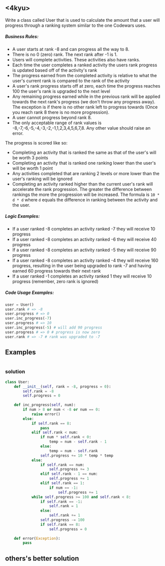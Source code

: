 ## <4kyu>

Write a class called User that is used to calculate the amount that a user will progress through a ranking system similar to the one Codewars uses.

##### Business Rules:

- A user starts at rank -8 and can progress all the way to 8.
- There is no 0 (zero) rank. The next rank after -1 is 1.
- Users will complete activities. These activities also have ranks.
- Each time the user completes a ranked activity the users rank progress is updated based off of the activity's rank
- The progress earned from the completed activity is relative to what the user's current rank is compared to the rank of the activity
- A user's rank progress starts off at zero, each time the progress reaches 100 the user's rank is upgraded to the next level
- Any remaining progress earned while in the previous rank will be applied towards the next rank's progress (we don't throw any progress away). The exception is if there is no other rank left to progress towards (Once you reach rank 8 there is no more progression).
- A user cannot progress beyond rank 8.
- The only acceptable range of rank values is -8,-7,-6,-5,-4,-3,-2,-1,1,2,3,4,5,6,7,8. Any other value should raise an error.

The progress is scored like so:

- Completing an activity that is ranked the same as that of the user's will be worth 3 points
- Completing an activity that is ranked one ranking lower than the user's will be worth 1 point
- Any activities completed that are ranking 2 levels or more lower than the user's ranking will be ignored
- Completing an activity ranked higher than the current user's rank will accelerate the rank progression. The greater the difference between rankings the more the progression will be increased. The formula is `10 * d * d` where `d` equals the difference in ranking between the activity and the user.

##### Logic Examples:

- If a user ranked -8 completes an activity ranked -7 they will receive 10 progress
- If a user ranked -8 completes an activity ranked -6 they will receive 40 progress
- If a user ranked -8 completes an activity ranked -5 they will receive 90 progress
- If a user ranked -8 completes an activity ranked -4 they will receive 160 progress, resulting in the user being upgraded to rank -7 and having earned 60 progress towards their next rank
- If a user ranked -1 completes an activity ranked 1 they will receive 10 progress (remember, zero rank is ignored)

##### Code Usage Examples:

```python
user = User()
user.rank # => -8
user.progress # => 0
user.inc_progress(-7)
user.progress # => 10
user.inc_progress(-5) # will add 90 progress
user.progress # => 0 # progress is now zero
user.rank # => -7 # rank was upgraded to -7
```

## Examples

```

```

### solution

```python
class User:
    def __init__(self, rank = -8, progress = 0):
        self.rank = -8
        self.progress = 0
        
    def inc_progress(self, num):
        if num > 8 or num < -8 or num == 0:
            raise error()
        else:
            if self.rank == 8:
                pass
            elif self.rank < num:
                if num * self.rank < 0:
                    temp = num - self.rank - 1
                else:
                    temp = num - self.rank
                self.progress += 10 * temp * temp
            else:
                if self.rank == num:
                    self.progress += 3
                elif self.rank - 1 == num:
                    self.progress += 1    
                elif self.rank == 1:
                    if num == -1:
                        self.progress += 1
            while self.progress >= 100 and self.rank < 8:
                if self.rank == -1:
                    self.rank = 1
                else:
                    self.rank += 1
                self.progress -= 100
                if self.rank == 8:
                    self.progress = 0
          
    def error(Exception):
        pass
```

## others's better solution

```python

```

